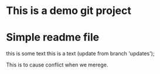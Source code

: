 # This is a demo git project

# Simple readme file

this is some text
this is a text (update from branch 'updates');

This is to cause conflict when we merege.
